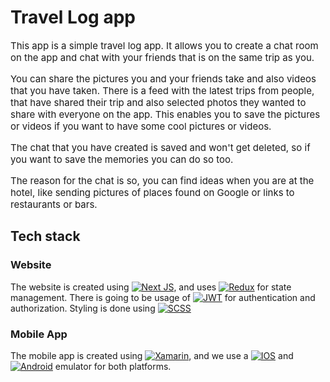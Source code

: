 # Travel Log app

<p style="font-size: 15px;">
This app is a simple travel log app. It allows you to create a chat room on the app and chat with your friends that is on the same trip as you.
</p>
<p style="font-size: 15px;">
You can share the pictures you and your friends take and also videos that you have taken.
There is a feed with the latest trips from people, that have shared their trip and also selected photos they wanted to share with everyone on the app.
This enables you to save the pictures or videos if you want to have some cool pictures or videos.
</p>
<p style="font-size: 15px;">
The chat that you have created is saved and won't get deleted, so if you want to save the memories you can do so too.
</p>
<p style="font-size: 15px;">
The reason for the chat is so, you can find ideas when you are at the hotel, like sending pictures of places found on Google or links to restaurants or bars.
</p>

## Tech stack

### Website

The website is created using [![Next JS](https://img.shields.io/badge/Next-black?style=for-the-badge&logo=next.js&logoColor=white)](https://nextjs.org/), and uses [![Redux](https://img.shields.io/badge/redux-%23593d88.svg?style=for-the-badge&logo=redux&logoColor=white)](https://redux.js.org) for state management. There is going to be usage of [![JWT](https://img.shields.io/badge/JWT-black?style=for-the-badge&logo=JSON%20web%20tokens)](https://jwt.io/) for authentication and authorization. Styling is done using [![SCSS](https://img.shields.io/badge/SCSS-hotpink.svg?style=for-the-badge&logo=SASS&logoColor=white)](https://sass-lang.com/)

### Mobile App
The mobile app is created using [![Xamarin](https://img.shields.io/badge/Xamarin-3199DC?style=for-the-badge&logo=xamarin&logoColor=white)](https://dotnet.microsoft.com/en-us/apps/xamarin), and we use a [![IOS](https://img.shields.io/badge/iOS-000000?style=for-the-badge&logo=ios&logoColor=white)](https://www.apple.com/ios/) and [![Android](https://img.shields.io/badge/Android-000000?style=for-the-badge&logo=android&logoColor=white)](https://developer.android.com/index.html) emulator for both platforms.
